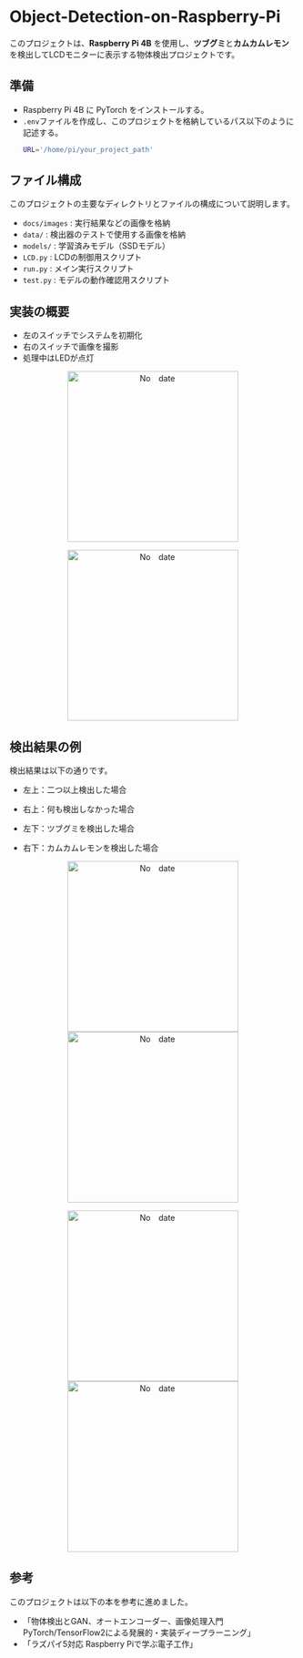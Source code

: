 # Object-Detection-on-Raspberry-Pi

このプロジェクトは、**Raspberry Pi 4B** を使用し、**ツブグミ**と**カムカムレモン**を検出してLCDモニターに表示する物体検出プロジェクトです。

## 準備
- Raspberry Pi 4B に PyTorch をインストールする。
- `.env`ファイルを作成し、このプロジェクトを格納しているパス以下のように記述する。
  ```bash
  URL='/home/pi/your_project_path'

## ファイル構成
このプロジェクトの主要なディレクトリとファイルの構成について説明します。

- `docs/images` : 実行結果などの画像を格納
- `data/` : 検出器のテストで使用する画像を格納
- `models/` : 学習済みモデル（SSDモデル）
- `LCD.py` : LCDの制御用スクリプト
- `run.py` : メイン実行スクリプト
- `test.py` : モデルの動作確認用スクリプト

## 実装の概要

- 左のスイッチでシステムを初期化
- 右のスイッチで画像を撮影
- 処理中はLEDが点灯

<p align="center">
  <img src="docs/images/figure1.jpg" alt="No　date" width="300" height="300">
</p>

<p align="center">
  <img src="docs/images/figure6.png" alt="No　date" width="300" height="300">
</p>

## 検出結果の例

検出結果は以下の通りです。

- 左上：二つ以上検出した場合

- 右上：何も検出しなかった場合

- 左下：ツブグミを検出した場合

- 右下：カムカムレモンを検出した場合

<p align="center">
  <img src="docs/images/figure2.jpg" alt="No　date" width="300" height="300">
  <img src="docs/images/figure3.jpg" alt="No　date" width="300" height="300">
</p>
<p align="center">
  <img src="docs/images/figure4.jpg" alt="No　date" width="300" height="300">
  <img src="docs/images/figure5.jpg" alt="No　date" width="300" height="300">
</p>

## 参考
このプロジェクトは以下の本を参考に進めました。
- 「物体検出とGAN、オートエンコーダー、画像処理入門 PyTorch/TensorFlow2による発展的・実装ディープラーニング」
- 「ラズパイ5対応 Raspberry Piで学ぶ電子工作」